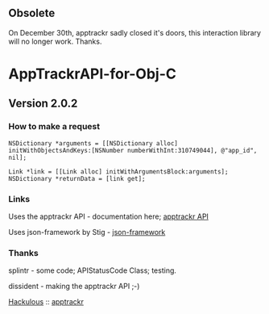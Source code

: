 ## Obsolete ##
On December 30th, apptrackr sadly closed it's doors, this interaction library will no longer work. Thanks.
## ##

# AppTrackrAPI-for-Obj-C #
## Version 2.0.2 ##

### How to make a request ###

    NSDictionary *arguments = [[NSDictionary alloc] initWithObjectsAndKeys:[NSNumber numberWithInt:310749044], @"app_id", nil];
    
    Link *link = [[Link alloc] initWithArgumentsBlock:arguments];
    NSDictionary *returnData = [link get];

### Links ###

Uses the apptrackr API - documentation here; [apptrackr API](http://hackulo.us/forums/index.php?/topic/52727-apptrackr-api/)

Uses json-framework by Stig - [json-framework](https://github.com/stig/json-framework/)

### Thanks ###

splintr - some code; APIStatusCode Class; testing.

dissident - making the apptrackr API ;-)

[Hackulous](http://hackulo.us) :: [apptrackr](http://apptrackr.cd/)
